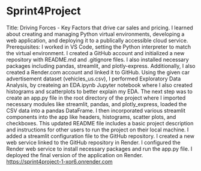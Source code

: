 # Sprint4Project
Title: Driving Forces - Key Factors that drive car sales and pricing. 
I learned about creating and managing Python virtual environments, developing a web application, and deploying it to a publically accessible cloud service.
Prerequisites: I worked in VS Code, setting the Python interpreter to match the virtual environment. I created a GitHub account and initialized a new repository with README.md and .gitignore files. I also installed necessary packages including pandas, streamlit, and plotly-express. Additionally, I also created a Render.com account and linked it to GitHub.
Using the given car advertisement dataset (vehicles_us.csv), I performed Exploratory Data Analysis, by createing an EDA.ipynb Jupyter notebook where I also created histograms and scatterplots to better explain my EDA. 
The next step was to create an app.py file in the root directory of the project where I imported necessary modules like streamlit, pandas, and plotly_express, loaded the CSV data into a pandas DataFrame. I then incorporated various streamlit components into the app like headers, histograms, scatter plots, and checkboxes.
This updated README file includes a basic project description and instructions for other users to run the project on their local machine.
I added a streamlit configuration file to the GitHub repository.
I created a new web service linked to the GitHub repository in Render.
I configured the Render web service to install necessary packages and run the app.py file.
I deployed the final version of the application on Render.
https://sprint4project-1-xor6.onrender.com
 

 
 
 

